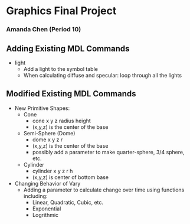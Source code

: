 # Graphics Final Project 
### Amanda Chen (Period 10)

## Adding Existing MDL Commands
  * light
     * Add a light to the symbol table
     * When calculating diffuse and specular: loop through all the lights
## Modified Existing MDL Commands
  * New Primitive Shapes:
    * Cone
      * cone x y z radius height
      * (x,y,z) is the center of the base
    * Semi-Sphere (Dome)
      * dome x y z r
      * (x,y,z) is the center of the base
      * possibly add a parameter to make quarter-sphere, 3/4 sphere, etc.
    * Cylinder
      * cylinder x y z r h
      * (x,y,z) is center of bottom base
  * Changing Behavior of Vary
    * Adding a parameter to calculate change over time using functions including:
      * Linear, Quadratic, Cubic, etc.
      * Exponential
      * Logrithmic
